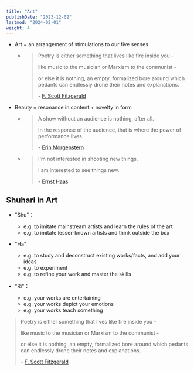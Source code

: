 ```yaml
---
title: "Art"
publishDate: "2023-12-02"
lastmod: "2024-02-01"
weight: 4
---
```


- Art = an arrangement of stimulations to our five senses

  - > Poetry is either something that lives like fire inside you -
    >
    > like music to the musician or Marxism to the communist -
    >
    > or else it is nothing, an empty, formalized bore around which pedants can
    > endlessly drone their notes and explanations.
    >
    > \- [F. Scott Fitzgerald](https://www.goodreads.com/quotes/9250256-poetry-is-either-something-that-lives-like-fire-inside-you)

- Beauty = resonance in content + novelty in form

  - > A show without an audience is nothing, after all.
    >
    > In the response of the audience, that is where the power of performance
    > lives.
    >
    > \- [Erin Morgenstern](https://www.goodreads.com/quotes/3249595-a-show-without-an-audience-is-nothing-after-all-in)

  - > I'm not interested in shooting new things.
    >
    > I am interested to see things new.
    >
    > \- [Ernst Haas](https://www.brainyquote.com/quotes/ernst_haas_141214)

## Shuhari in Art

- "Shu"：

  - e.g. to imitate mainstream artists and learn the rules of the art
  - e.g. to imitate lesser-known artists and think outside the box

- "Ha"

  - e.g. to study and deconstruct existing works/facts, and add your ideas
  - e.g. to experiment
  - e.g. to refine your work and master the skills

- "Ri"：

  - e.g. your works are entertaining
  - e.g. your works depict your emotions
  - e.g. your works teach something

> Poetry is either something that lives like fire inside you -
>
> like music to the musician or Marxism to the communist -
>
> or else it is nothing, an empty, formalized bore around which pedants can
> endlessly drone their notes and explanations.
>
> \- [F. Scott Fitzgerald](https://www.goodreads.com/quotes/9250256-poetry-is-either-something-that-lives-like-fire-inside-you)
